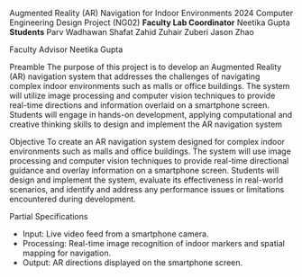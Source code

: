 Augmented Reality (AR) Navigation for Indoor Environments
2024 Computer Engineering Design Project (NG02)
**Faculty Lab Coordinator**
Neetika Gupta
**Students**
Parv Wadhawan 
Shafat Zahid
Zuhair Zuberi
Jason Zhao


Faculty Advisor
Neetika Gupta

Preamble
The purpose of this project is to develop an Augmented Reality (AR) navigation system that addresses the challenges of navigating complex indoor environments such as malls or office buildings. The system will utilize image processing and computer vision techniques to provide real-time directions and information overlaid on a smartphone screen. Students will engage in hands-on development, applying computational and creative thinking skills to design and implement the AR navigation system

Objective
To create an AR navigation system designed for complex indoor environments such as malls and office buildings. The system will use image processing and computer vision techniques to provide real-time directional guidance and overlay information on a smartphone screen. Students will design and implement the system, evaluate its effectiveness in real-world scenarios, and identify and address any performance issues or limitations encountered during development.

Partial Specifications
- Input: Live video feed from a smartphone camera.
- Processing: Real-time image recognition of indoor markers and spatial mapping for navigation.
- Output: AR directions displayed on the smartphone screen.
